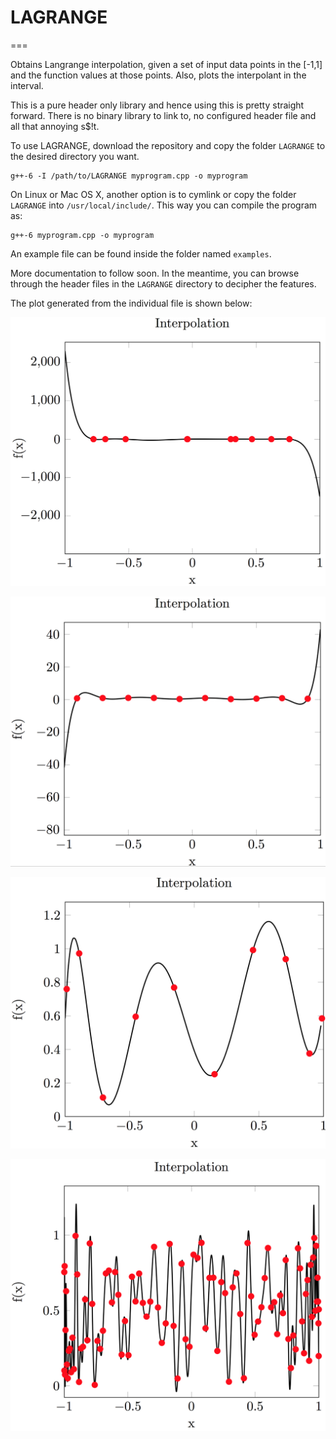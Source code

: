 # LAGRANGE
===

Obtains Langrange interpolation, given a set of input data points in the [-1,1] and the function values at those points. Also, plots the interpolant in the interval.

This is a pure header only library and hence using this is pretty straight forward. There is no binary library to link to, no configured header file and all that annoying s$!t.

To use LAGRANGE, download the repository and copy the folder `LAGRANGE` to the desired directory you want.

	g++-6 -I /path/to/LAGRANGE myprogram.cpp -o myprogram

On Linux or Mac OS X, another option is to cymlink or copy the folder `LAGRANGE` into `/usr/local/include/`. This way you can compile the program as:

	g++-6 myprogram.cpp -o myprogram

An example file can be found inside the folder named `examples`.

More documentation to follow soon. In the meantime, you can browse through the header files in the `LAGRANGE` directory to decipher the features.

The plot generated from the individual file is shown below:

![Interpolation with 10 random nodes and function values in the interval [-1,1]](https://github.com/sivaramambikasaran/Lagrange_Interpolation/blob/master/random_nodes.png)

![Interpolation with 10 uniformly spaced nodes and function values in the interval [-1,1]](https://github.com/sivaramambikasaran/Lagrange_Interpolation/blob/master/uniform_nodes.png)

![Interpolation with 10 Chebyshev nodes and function values in the interval [-1,1]](https://github.com/sivaramambikasaran/Lagrange_Interpolation/blob/master/chebyshev_nodes_10.png)

![Interpolation with 100 Chebyshev nodes and function values in the interval [-1,1]](https://github.com/sivaramambikasaran/Lagrange_Interpolation/blob/master/chebyshev_nodes.png)